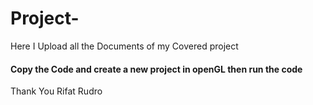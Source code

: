 # Project-
Here I Upload all the Documents of my Covered project 
#### Copy the Code and create a new project in openGL then run the code #####
Thank You 
Rifat Rudro 
